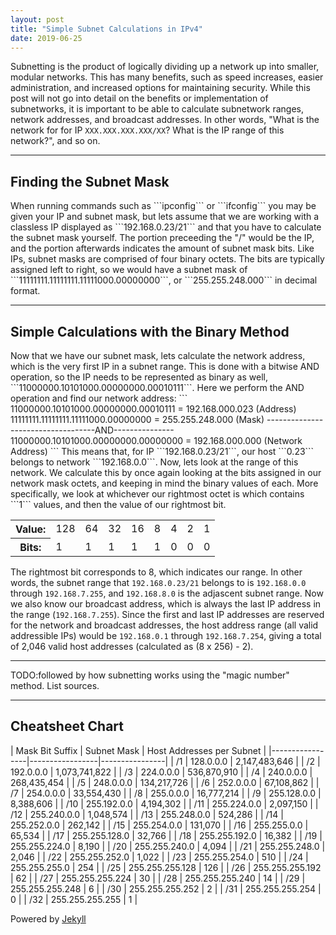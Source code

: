 ```yaml
---
layout: post
title: "Simple Subnet Calculations in IPv4"
date: 2019-06-25
---
```


Subnetting is the product of logically dividing up a network up into smaller, modular networks. This has many benefits, such as speed increases, easier administration, and increased options for maintaining security. While this post will not go into detail on the benefits or implementation of subnetworks, it is important to be able to calculate subnetwork ranges, network addresses, and broadcast addresses. In other words, "What is the network for for IP ```XXX.XXX.XXX.XXX/XX```? What is the IP range of this network?", and so on.
<hr> 
<h2>Finding the Subnet Mask</h2>  
When running commands such as ```ipconfig``` or ```ifconfig``` you may be given your IP and subnet mask, but lets assume that we are working with a classless IP displayed as ```192.168.0.23/21``` and that you have to calculate the subnet mask yourself. The portion preceeding the "/" would be the IP, and the portion afterwards indicates the amount of subnet mask bits. Like IPs, subnet masks are comprised of four binary octets. The bits are typically assigned left to right, so we would have a subnet mask of ```11111111.11111111.11111000.00000000```,  or ```255.255.248.000``` in decimal format. 
<hr>  
<h2>Simple Calculations with the Binary Method</h2>  
Now that we have our subnet mask, lets calculate the network address, which is the very first IP in a subnet range. This is done with a bitwise AND operation, so the IP needs to be represented as binary as well, ```11000000.10101000.00000000.00010111```.  
Here we perform the AND operation and find our network address:  
```  
11000000.10101000.00000000.00010111 = 192.168.000.023 (Address)  
11111111.11111111.11111000.00000000 = 255.255.248.000 (Mask)  
-----------------------------------AND---------------  
11000000.10101000.00000000.00000000 = 192.168.000.000 (Network Address)
```  
This means that, for IP ```192.168.0.23/21```, our host ```0.23``` belongs to network ```192.168.0.0```. Now, lets look at the range of this network. We calculate this by once again looking at the bits assigned in our network mask octets, and keeping in mind the binary values of each. More specifically, we look at whichever our rightmost octet is which contains ```1``` values, and then the value of our rightmost bit.  

<table>
  <tr>
    <th>Value:</th>
    <td>128</td>
    <td>64</td>
    <td>32</td>
    <td>16</td>
    <td>8</td>
    <td>4</td>
    <td>2</td>
    <td>1</td>
  </tr>
  <tr>
    <th>Bits:</th>
    <td>1</td>
    <td>1</td>
    <td>1</td>
    <td>1</td>
    <td>1</td>
    <td>0</td>
    <td>0</td>
    <td>0</td>
  </tr>
</table>  

The rightmost bit corresponds to 8, which indicates our range. In other words, the subnet range that ```192.168.0.23/21``` belongs to is ```192.168.0.0``` through ```192.168.7.255```, and ```192.168.8.0``` is the adjascent subnet range. Now we also know our broadcast address, which is always the last IP address in the range (```192.168.7.255```). Since the first and last IP addresses are reserved for the network and broadcast addresses, the host address range (all valid addressible IPs) would be ```192.168.0.1``` through ```192.168.7.254```, giving a total of 2,046 valid host addresses (calculated as (8 x 256) - 2).  
<hr> 
TODO:followed by how subnetting works using the "magic number" method. List sources.  
<hr>
<h2>Cheatsheet Chart</h2>
| Mask Bit Suffix | Subnet Mask     | Host Addresses per Subnet |  
|-----------------|-----------------|----------------|  
| /1              | 128.0.0.0       | 2,147,483,646    |  
| /2              | 192.0.0.0       | 1,073,741,822    |  
| /3              | 224.0.0.0       | 536,870,910      |  
| /4              | 240.0.0.0       | 268,435,454      |  
| /5              | 248.0.0.0       | 134,217,726      |  
| /6              | 252.0.0.0       | 67,108,862       |  
| /7              | 254.0.0.0       | 33,554,430       |  
| /8              | 255.0.0.0       | 16,777,214       |  
| /9              | 255.128.0.0     | 8,388,606        |  
| /10             | 255.192.0.0     | 4,194,302        |  
| /11             | 255.224.0.0     | 2,097,150        |  
| /12             | 255.240.0.0     | 1,048,574        |  
| /13             | 255.248.0.0     | 524,286         |  
| /14             | 255.252.0.0     | 262,142         |  
| /15             | 255.254.0.0     | 131,070         |  
| /16             | 255.255.0.0     | 65,534          |  
| /17             | 255.255.128.0   | 32,766          |  
| /18             | 255.255.192.0   | 16,382          |  
| /19             | 255.255.224.0   | 8,190           |  
| /20             | 255.255.240.0   | 4,094           |  
| /21             | 255.255.248.0   | 2,046           |  
| /22             | 255.255.252.0   | 1,022           |  
| /23             | 255.255.254.0   | 510            |  
| /24             | 255.255.255.0   | 254            |  
| /25             | 255.255.255.128 | 126            |  
| /26             | 255.255.255.192 | 62             |  
| /27             | 255.255.255.224 | 30             |  
| /28             | 255.255.255.240 | 14             |  
| /29             | 255.255.255.248 | 6              |  
| /30             | 255.255.255.252 | 2              |  
| /31             | 255.255.255.254 | 0              |  
| /32             | 255.255.255.255 | 1              |  

Powered by [Jekyll](http://jekyllrb.com)
